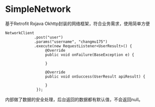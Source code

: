 # SimpleNetwork
基于Retrofit Rxjava Okhttp封装的网络框架，符合业务需求，使用简单方便
```
NetworkClient
             .post("user")
             .params("username", "changmu175")
             .execute(new RequestListener<UserResult>() {
                  @Override
                  public void onFailure(BaseException e) {

                  }

                  @Override
                  public void onSuccess(UserResult apiResult) {

                  }
              });
```

内部做了数据的安全处理，后台返回的数据都有默认值，不会返回null。
